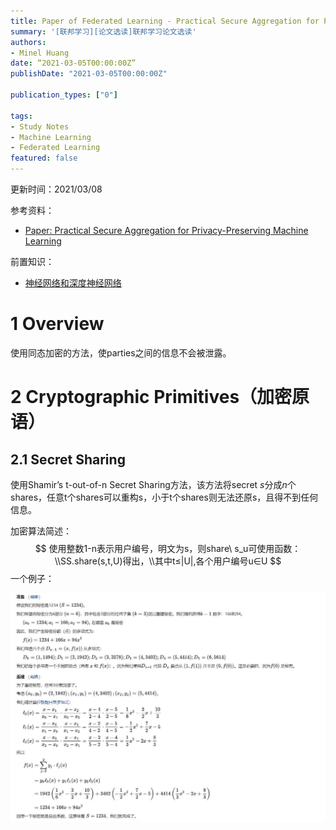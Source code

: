 ```yaml
---
title: Paper of Federated Learning - Practical Secure Aggregation for Privacy-Preserving Machine Learning
summary: '[联邦学习][论文选读]联邦学习论文选读'
authors:
- Minel Huang
date: “2021-03-05T00:00:00Z”
publishDate: "2021-03-05T00:00:00Z"

publication_types: ["0"]

tags: 
- Study Notes
- Machine Learning
- Federated Learning
featured: false
---
```


更新时间：2021/03/08

参考资料：

- [Paper: Practical Secure Aggregation for Privacy-Preserving Machine Learning](https://dl.acm.org/doi/10.1145/3133956.3133982)

前置知识：

- [神经网络和深度神经网络](https://www.cnblogs.com/subconscious/p/5058741.html)

# 1 Overview

使用同态加密的方法，使parties之间的信息不会被泄露。

# 2 Cryptographic Primitives（加密原语）

## 2.1 Secret Sharing

使用Shamir’s t-out-of-n Secret Sharing方法，该方法将secret *s*分成*n*个shares，任意t个shares可以重构s，小于t个shares则无法还原s，且得不到任何信息。

加密算法简述：
$$
使用整数1-n表示用户编号，明文为s，则share\ s_u可使用函数：\\SS.share(s,t,U)得出，\\其中t≤|U|,各个用户编号u∈U
$$
一个例子：

![](./01.jpg)